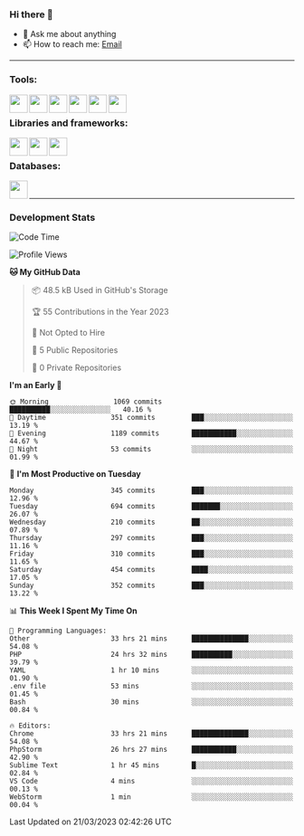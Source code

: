 ### Hi there 👋

- 💬 Ask me about anything
- 📫 How to reach me: [Email]

---

### Tools:
<img align='left' height="32" width="32" src="https://cdn.jsdelivr.net/npm/simple-icons@4.8.0/icons/phpstorm.svg" />
<img align='left' height="32" width="32" src="https://cdn.jsdelivr.net/npm/simple-icons@4.8.0/icons/webstorm.svg" />
<img align='left' height="32" width="32" src="https://cdn.jsdelivr.net/npm/simple-icons@4.8.0/icons/visualstudiocode.svg" />
<img align='left' height="32" width="32" src="https://cdn.jsdelivr.net/npm/simple-icons@4.8.0/icons/sublimetext.svg" />
<img align='left' height="32" width="32" src="https://cdn.jsdelivr.net/npm/simple-icons@4.8.0/icons/laragon.svg" />
<img align='left' height="32" width="32" src="https://cdn.jsdelivr.net/npm/simple-icons@4.8.0/icons/docker.svg" />
<br>

### Libraries and frameworks:
<img align='left' height="32" width="32" src="https://cdn.jsdelivr.net/npm/simple-icons@4.8.0/icons/laravel.svg" />
<img align='left' height="32" width="32" src="https://cdn.jsdelivr.net/npm/simple-icons@4.8.0/icons/vue-dot-js.svg" />
<img align='left' height="32" width="32" src="https://cdn.jsdelivr.net/npm/simple-icons@4.8.0/icons/jquery.svg" />
<br>

### Databases:
<img align='left' height="32" width="32" src="https://cdn.jsdelivr.net/npm/simple-icons@4.8.0/icons/mysql.svg" />
<br>

---
### Development Stats
<!--START_SECTION:waka-->
![Code Time](http://img.shields.io/badge/Code%20Time-1%2C146%20hrs%2045%20mins-blue)

![Profile Views](http://img.shields.io/badge/Profile%20Views-0-blue)

**🐱 My GitHub Data** 

> 📦 48.5 kB Used in GitHub's Storage 
 > 
> 🏆 55 Contributions in the Year 2023
 > 
> 🚫 Not Opted to Hire
 > 
> 📜 5 Public Repositories 
 > 
> 🔑 0 Private Repositories 
 > 
**I'm an Early 🐤** 

```text
🌞 Morning                1069 commits        ██████████░░░░░░░░░░░░░░░   40.16 % 
🌆 Daytime                351 commits         ███░░░░░░░░░░░░░░░░░░░░░░   13.19 % 
🌃 Evening                1189 commits        ███████████░░░░░░░░░░░░░░   44.67 % 
🌙 Night                  53 commits          ░░░░░░░░░░░░░░░░░░░░░░░░░   01.99 % 
```
📅 **I'm Most Productive on Tuesday** 

```text
Monday                   345 commits         ███░░░░░░░░░░░░░░░░░░░░░░   12.96 % 
Tuesday                  694 commits         ███████░░░░░░░░░░░░░░░░░░   26.07 % 
Wednesday                210 commits         ██░░░░░░░░░░░░░░░░░░░░░░░   07.89 % 
Thursday                 297 commits         ███░░░░░░░░░░░░░░░░░░░░░░   11.16 % 
Friday                   310 commits         ███░░░░░░░░░░░░░░░░░░░░░░   11.65 % 
Saturday                 454 commits         ████░░░░░░░░░░░░░░░░░░░░░   17.05 % 
Sunday                   352 commits         ███░░░░░░░░░░░░░░░░░░░░░░   13.22 % 
```


📊 **This Week I Spent My Time On** 

```text
💬 Programming Languages: 
Other                    33 hrs 21 mins      ██████████████░░░░░░░░░░░   54.08 % 
PHP                      24 hrs 32 mins      ██████████░░░░░░░░░░░░░░░   39.79 % 
YAML                     1 hr 10 mins        ░░░░░░░░░░░░░░░░░░░░░░░░░   01.90 % 
.env file                53 mins             ░░░░░░░░░░░░░░░░░░░░░░░░░   01.45 % 
Bash                     30 mins             ░░░░░░░░░░░░░░░░░░░░░░░░░   00.84 % 

🔥 Editors: 
Chrome                   33 hrs 21 mins      ██████████████░░░░░░░░░░░   54.08 % 
PhpStorm                 26 hrs 27 mins      ███████████░░░░░░░░░░░░░░   42.90 % 
Sublime Text             1 hr 45 mins        █░░░░░░░░░░░░░░░░░░░░░░░░   02.84 % 
VS Code                  4 mins              ░░░░░░░░░░░░░░░░░░░░░░░░░   00.13 % 
WebStorm                 1 min               ░░░░░░░░░░░░░░░░░░░░░░░░░   00.04 % 
```


 Last Updated on 21/03/2023 02:42:26 UTC
<!--END_SECTION:waka-->

[huyviet]: https://huyviet.vn/
[EMAIl]: https://mail.google.com/mail/u/0/?fs=1&tf=cm&source=mailto&to=huynguyenviet0110@gmail.com
